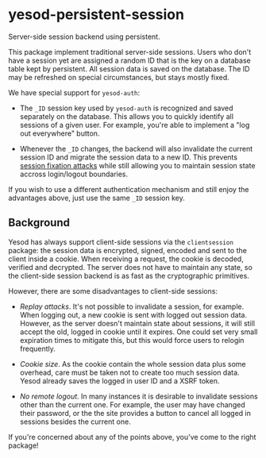 # yesod-persistent-session

Server-side session backend using persistent.

This package implement traditional server-side sessions.  Users
who don't have a session yet are assigned a random ID that is the
key on a database table kept by persistent.  All session data is
saved on the database.  The ID may be refreshed on special
circumstances, but stays mostly fixed.

We have special support for `yesod-auth`:

  * The `_ID` session key used by `yesod-auth` is recognized and
    saved separately on the database.  This allows you to quickly
    identify all sessions of a given user.  For example, you're
    able to implement a "log out everywhere" button.

  * Whenever the `_ID` changes, the backend will also invalidate
    the current session ID and migrate the session data to a new
    ID.  This prevents
    [session fixation attacks](http://www.acrossecurity.com/papers/session_fixation.pdf)
    while still allowing you to maintain session state accross
    login/logout boundaries.

If you wish to use a different authentication mechanism and still
enjoy the advantages above, just use the same `_ID` session key.


## Background

Yesod has always support client-side sessions via the
`clientsession` package: the session data is encrypted, signed,
encoded and sent to the client inside a cookie.  When receiving a
request, the cookie is decoded, verified and decrypted.  The
server does not have to maintain any state, so the client-side
session backend is as fast as the cryptographic primitives.

However, there are some disadvantages to client-side sessions:

  * _Replay attacks_.  It's not possible to invalidate a session,
    for example.  When logging out, a new cookie is sent with
    logged out session data.  However, as the server doesn't
    maintain state about sessions, it will still accept the old,
    logged in cookie until it expires.  One could set very small
    expiration times to mitigate this, but this would force users
    to relogin frequently.

  * _Cookie size_.  As the cookie contain the whole session data
    plus some overhead, care must be taken not to create too much
    session data.  Yesod already saves the logged in user ID and
    a XSRF token.

  * _No remote logout_.  In many instances it is desirable to
    invalidate sessions other than the current one.  For example,
    the user may have changed their password, or the the site
    provides a button to cancel all logged in sessions besides
    the current one.

If you're concerned about any of the points above, you've come to
the right package!

